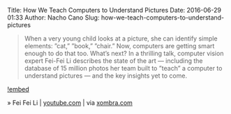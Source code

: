 Title: How We Teach Computers to Understand Pictures
Date: 2016-06-29 01:33
Author: Nacho Cano
Slug: how-we-teach-computers-to-understand-pictures

> When a very young child looks at a picture, she can identify simple elements:
> ”cat,” ”book,” ”chair.” Now, computers are getting smart enough to do that
> too. What’s next? In a thrilling talk, computer vision expert Fei-Fei Li
> describes the state of the art — including the database of 15 million photos
> her team built to ”teach” a computer to understand pictures — and the key
> insights yet to come.

[!embed](https://www.youtube.com/watch?v=40riCqvRoMs)

» Fei Fei Li | [youtube.com][] | via [xombra.com][]

  [youtube.com]: https://www.youtube.com/watch?v=40riCqvRoMs
    "How We Teach Computers to Understand Pictures"
  [xombra.com]: https://xombra.com/index.php?do/noticias/nota/6754/op/4/t/cmo-computadoras-entiendan-fotos
    "Cómo hacer que las computadoras entiendan Fotos"
